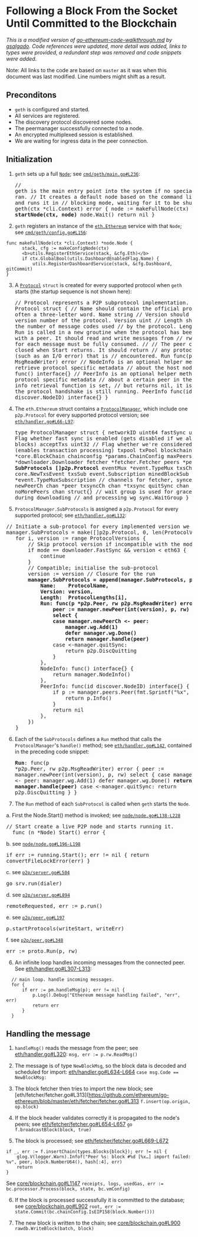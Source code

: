 # Following a Block From the Socket Until Committed to the Blockchain

_This is a modified version of [go-ethereum-code-walkthrough.md](https://gist.github.com/gsalgado/16a67aa51207f87e259a7007a2e8d274) by [gsalgado](https://github.com/gsalgado). Code references were updated, more detail was added, links to types were provided, a redundant step was removed and code snippets were added._

Note: All links to the code are based on `master` as it was when this document was last modified. Line numbers might shift as a result.

## Preconditons
* `geth` is configured and started.
* All services are registered.
* The discovery protocol discovered some nodes.
* The peermanager successfully connected to a node.
* An encrypted multiplexed session is established.
* We are waiting for ingress data in the peer connection.

## Initialization

1. `geth` sets up a full [`Node`](https://github.com/ethereum/go-ethereum/blob/master/node/node.go#L40-L74); see [`cmd/geth/main.go#L236`](https://github.com/ethereum/go-ethereum/blob/master/cmd/geth/main.go#L236):<pre>// geth is the main entry point into the system if no special subcommand is ran.
// It creates a default node based on the command line arguments and runs it in
// blocking mode, waiting for it to be shut down.
func geth(ctx *cli.Context) error {
        node := makeFullNode(ctx)
        <b>startNode(ctx, node)</b>
        node.Wait()
        return nil
}</pre>

2. `geth` registers an instance of the [`eth.Ethereum`](https://github.com/ethereum/go-ethereum/blob/master/eth/config.go#L76-L117) service with that `Node`; see [`cmd/geth/config.go#L156`](https://github.com/ethereum/go-ethereum/blob/master/cmd/geth/config.go#L156):

  ```
  func makeFullNode(ctx *cli.Context) *node.Node {
        stack, cfg := makeConfigNode(ctx)
        <b>utils.RegisterEthService(stack, &cfg.Eth)</b>
        if ctx.GlobalBool(utils.DashboardEnabledFlag.Name) {
            utils.RegisterDashboardService(stack, &cfg.Dashboard, gitCommit)
  }
  ```

3. A [`Protocol`](https://github.com/ethereum/go-ethereum/blob/master/p2p/protocol.go#L25-L55) `struct` is created for every supported protocol when `geth` starts (the startup sequence is not shown here): <pre>// Protocol represents a P2P subprotocol implementation.
type Protocol struct {
       // Name should contain the official protocol name,
       // often a three-letter word.
       Name string
       // Version should contain the version number of the protocol.
       Version uint
       // Length should contain the number of message codes used
       // by the protocol.
       Length uint64
       // Run is called in a new groutine when the protocol has been
       // negotiated with a peer. It should read and write messages from
       // rw. The Payload for each message must be fully consumed.
       //
       // The peer connection is closed when Start returns. It should return
       // any protocol-level error (such as an I/O error) that is
       // encountered.
       Run func(peer *Peer, rw MsgReadWriter) error
       // NodeInfo is an optional helper method to retrieve protocol specific metadata
       // about the host node.
       NodeInfo func() interface{}
       // PeerInfo is an optional helper method to retrieve protocol specific metadata
       // about a certain peer in the network. If an info retrieval function is set,
       // but returns nil, it is assumed that the protocol handshake is still running.
       PeerInfo func(id discover.NodeID) interface{}
}</pre>

4. The `eth.Ethereum` struct contains a [`ProtocolManager`](https://github.com/ethereum/go-ethereum/blob/master/eth/handler.go#L66-L97), which include one `p2p.Protocol` for every supported protocol version; see [`eth/handler.go#L66-L97`](https://github.com/ethereum/go-ethereum/blob/master/eth/handler.go#L66-L97): <pre>type ProtocolManager struct {
       networkID uint64
       fastSync  uint32 // Flag whether fast sync is enabled (gets disabled if we already have blocks)
       acceptTxs uint32 // Flag whether we're considered synchronised (enables transaction processing)
       txpool      txPool
       blockchain  *core.BlockChain
       chainconfig *params.ChainConfig
       maxPeers    int
       downloader *downloader.Downloader
       fetcher    *fetcher.Fetcher
       peers      *peerSet
       <b>SubProtocols []p2p.Protocol</b>
       eventMux      *event.TypeMux
       txsCh         chan core.NewTxsEvent
       txsSub        event.Subscription
       minedBlockSub *event.TypeMuxSubscription
       // channels for fetcher, syncer, txsyncLoop
       newPeerCh   chan *peer
       txsyncCh    chan *txsync
       quitSync    chan struct{}
       noMorePeers chan struct{}
       // wait group is used for graceful shutdowns during downloading
       // and processing
       wg sync.WaitGroup
}</pre>

5. `ProtocolManager.SubProtocols` is assigned a `p2p.Protocol` for every supported protocol; see [`eth/handler.go#L132`](https://github.com/ethereum/go-ethereum/blob/master/eth/handler.go#L132):
<pre>// Initiate a sub-protocol for every implemented version we can handle
manager.SubProtocols = make([]p2p.Protocol, 0, len(ProtocolVersions))
   for i, version := range ProtocolVersions {
       // Skip protocol version if incompatible with the mode of operation
       if mode == downloader.FastSync && version < eth63 {
           continue
       }
       // Compatible; initialise the sub-protocol
       version := version // Closure for the run
       <b>manager.SubProtocols = append(manager.SubProtocols, p2p.Protocol{
           Name:    ProtocolName,
           Version: version,
           Length:  ProtocolLengths[i],
           Run: func(p *p2p.Peer, rw p2p.MsgReadWriter) error {
               peer := manager.newPeer(int(version), p, rw)
               select {
               case manager.newPeerCh &lt;- peer:
                   manager.wg.Add(1)
                   defer manager.wg.Done()
                   return manager.handle(peer)</b>
               case &lt;-manager.quitSync:
                   return p2p.DiscQuitting
               }
           },
           NodeInfo: func() interface{} {
               return manager.NodeInfo()
           },
           PeerInfo: func(id discover.NodeID) interface{} {
               if p := manager.peers.Peer(fmt.Sprintf("%x", id[:8])); p != nil {
                   return p.Info()
               }
               return nil
           },
       })
   }</pre>

6. Each of the `SubProtocols` defines a `Run` method that calls the `ProtocolManager`'s `handle()` method; see [`eth/handler.go#L142`](https://github.com/ethereum/go-ethereum/blob/master/eth/handler.go#L142), contained in the preceding code snippet: <pre><b>Run</b>: func(p *p2p.Peer, rw p2p.MsgReadWriter) error {
    peer := manager.newPeer(int(version), p, rw)
    select {
    case manager.newPeerCh &lt;- peer:
        manager.wg.Add(1)
        defer manager.wg.Done()
        <b>return manager.handle(peer)</b>
    case &lt;-manager.quitSync:
        return p2p.DiscQuitting
    }
}</pre>

7. The `Run` method of each `SubProtocol` is called when `geth` starts the `Node`. 
  
  a. First the Node.Start() method is invoked; see [`node/node.go#L138-L228`](https://github.com/ethereum/go-ethereum/blob/master/node/node.go#L138-L228) 
  <pre>// Start create a live P2P node and starts running it.
  func (n *Node) Start() error {</pre>
  
  b. see [`node/node.go#L196-L198`](https://github.com/ethereum/go-ethereum/blob/master/node/node.go#L196-L198) <pre>if err := running.Start(); err != nil {
        return convertFileLockError(err)
}</pre>
  
  c. see [`p2p/server.go#L504`](https://github.com/ethereum/go-ethereum/blob/master/p2p/server.go#L504) <pre>go srv.run(dialer)</pre>
  
  d. see [`p2p/server.go#L894`](https://github.com/ethereum/go-ethereum/blob/master/p2p/server.go#L894) <pre>remoteRequested, err := p.run()</pre>
  
  e. see [`p2p/peer.go#L197`](https://github.com/ethereum/go-ethereum/blob/master/p2p/peer.go#L197) <pre>p.startProtocols(writeStart, writeErr)</pre>
  
  f. see [`p2p/peer.go#L348`](https://github.com/ethereum/go-ethereum/blob/master/p2p/peer.go#L348) <pre>err := proto.Run(p, rw)</pre>
   
6. An infinite loop handles incoming messages from the connected peer. See [eth/handler.go#L307-L313](https://github.com/ethereum/go-ethereum/blob/master/eth/handler.go#L307-L313):
  ```
	// main loop. handle incoming messages.
	for {
		if err := pm.handleMsg(p); err != nil {
			p.Log().Debug("Ethereum message handling failed", "err", err)
			return err
		}
	}
  ```

## Handling the message

1. `handleMsg()` reads the message from the peer; see [eth/handler.go#L320](https://github.com/ethereum/go-ethereum/blob/master/eth/handler.go#L320):
```msg, err := p.rw.ReadMsg()```

2. The message is of type `NewBlockMsg`, so the block data is decoded and scheduled for import:
[eth/handler.go#L634-L664](https://github.com/ethereum/go-ethereum/blob/master/eth/handler.go#L634-L664)
```case msg.Code == NewBlockMsg:```

3. The block fetcher then tries to import the new block; see
[eth/fetcher/fetcher.go#L313](https://github.com/ethereum/go-ethereum/blob/master/eth/fetcher/fetcher.go#L313
```f.insert(op.origin, op.block)```

4. If the block header validates correctly it is propagated to the node's peers; see [eth/fetcher/fetcher.go#L654-L657](https://github.com/ethereum/go-ethereum/blob/master/eth/fetcher/fetcher.go#L654-L657)
```go f.broadcastBlock(block, true)```

5. The block is processed; see [eth/fetcher/fetcher.go#L669-L672](https://github.com/ethereum/go-ethereum/blob/master/eth/fetcher/fetcher.go#L669-L672)
```
if _, err := f.insertChain(types.Blocks{block}); err != nil {
    glog.V(logger.Warn).Infof("Peer %s: block #%d [%x…] import failed: %v", peer, block.NumberU64(), hash[:4], err)
    return
}
```
See [core/blockchain.go#L1147](https://github.com/ethereum/go-ethereum/blob/master/core/blockchain.go#L1147)
```receipts, logs, usedGas, err := bc.processor.Process(block, state, bc.vmConfig)```

6. If the block is processed successfully it is committed to the database; see [core/blockchain.go#L902](https://github.com/ethereum/go-ethereum/blob/master/core/blockchain.go#L902)
```root, err := state.Commit(bc.chainConfig.IsEIP158(block.Number()))```

7. The new block is written to the chain; see [core/blockchain.go#L900](https://github.com/ethereum/go-ethereum/blob/master/core/blockchain.go#L900)
```rawdb.WriteBlock(batch, block)```
